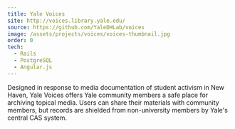 ```yaml
---
title: Yale Voices
site: http://voices.library.yale.edu/
source: https://github.com/YaleDHLab/voices
image: /assets/projects/voices/voices-thumbnail.jpg
order: 0
tech:
  - Rails
  - PostgreSQL
  - Angular.js
---
```


Designed in response to media documentation of student activism in New Haven, Yale Voices offers Yale community members a safe place for archiving topical media. Users can share their materials with community members, but records are shielded from non-university members by Yale's central CAS system.